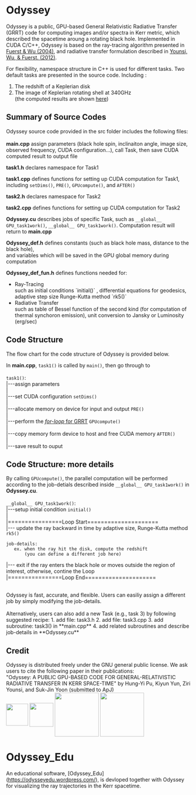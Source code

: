 # Odyssey
Odyssey is a public, GPU-based General Relativistic Radiative Transfer (GRRT) code for computing images and/or spectra in Kerr metric, which described the spacetime aroung a rotating black hole. Implemented in CUDA C/C++, Odyssey is based on the ray-tracing algorithm presented in [Fuerst & Wu (2004)](http://adsabs.harvard.edu/abs/2004A%26A...424..733F), and radiative transfer formulation described in [Younsi, Wu, & Fuerst. (2012)](http://adsabs.harvard.edu/abs/2012A%26A...545A..13Y).

For flexibility, namespace structure in C++  is used for different tasks. Two default tasks are presented in the source code. Including :

 1. The redshift of a Keplerian disk</li>
 2. The image of Keplerian rotating shell at 340GHz</li>
 (the computed results are shown [here](https://github.com/hungyipu/Odyssey/wiki/Default-Tasks-of-Odyssey-Source-Code))
  
 
## Summary of Source Codes
Odyssey source code provided in the src folder includes the following files:<br />
<br />
**main.cpp**
assign parameters (black hole spin, inclinaiton angle, image size, observed frequency, CUDA configuration...), call Task, then save CUDA computed result to output file<br />

**task1.h**
declares namespace for Task1<br />
 
 **task1.cpp**
defines functions for setting up CUDA computation for Task1, including `setDims()`, `PRE()`, `GPUcompute()`, and `AFTER()`<br />

**task2.h**
 declares namespace for Task2

 
**task2.cpp**
defines functions for setting up CUDA computation for Task2<br />

 
**Odyssey.cu**
 describes jobs of specific Task, such as `__global__ GPU_task1work()`, `__global__ GPU_task1work()`. Computation result will return to **main.cpp**<br />
 
**Odyssey_def.h**
 defines constants (such as black hole mass, distance to the black hole),   
 and variables which will be saved in the GPU global memory during computation<br />
 
 
**Odyssey_def_fun.h**
 defines functions needed for:
 <ul>
 <li>Ray-Tracing</li>
 such as initial conditions  `initial()` , differential equations for geodesics, adaptive step size Runge-Kutta method `rk5()`
 <li>Radiative Transfer</li>
 such as table of Bessel function of the second kind (for computation of thermal synchoron emission), unit conversion to Jansky or Luminosity (erg/sec)
 </ul>


## Code Structure
The flow chart for the code structure of Odyssey is provided below.

In **main.cpp**, `task1()` is called by `main()`, then go through to<br />
<br />
`task1()`:<br />
|---assign parameters <br />
|<br />
|---set CUDA configuration `setDims()`<br />
|<br />
|---allocate memory on device for input and output `PRE()`<br />
|<br />
|---perform the [*for-loop* for GRRT](https://github.com/hungyipu/Odyssey/wiki/How-Odyssey-Works) `GPUcompute()`<br />
|<br />
|---copy memory form device to host and free CUDA memory `AFTER()`<br />
|<br />
|---save result to ouput<br />


## Code Structure: more details
By calling `GPUcompute()`, the parallel computation will be performed according to the job-detials described inside `__global__ GPU_task1work()` in **Odyssey.cu**.<br />
<br />
`__global__ GPU_task1work()`:<br />
|---setup initial condition `initial()` <br />
|<br />
|================Loop Start=====================<br />
|--- update the ray backward in time by adaptive size, Runge-Kutta method `rk5()`<br />
```
job-details:
   ex. when the ray hit the disk, compute the redshift
       (you can define a different job here)
```
|--- exit if the ray enters the black hole or moves outside the region of interest, otherwise, contine the Loop<br />
|================Loop End=====================<br />

<br />
Odyssey is fast, accurate, and flexible. Users can easiliy assign a different job by simply modifying the job-details. 
<br />
<br />Alternatively, users can also add a new Task (e.g., task 3) by following suggested recipe:
 1. add file: task3.h</li>
 2. add file: task3.cpp</li>
 3. add subroutine: task3() in **main.cpp**
 4. add related subroutines and describe job-details in **Odyssey.cu**
 
## Credit
Odyssey is distributed freely under the GNU general public license. We ask users to cite the following paper in their publications:
<br />
"Odyssey: A PUBLIC GPU-BASED CODE FOR GENERAL-RELATIVISTIC RADIATIVE TRANSFER IN KERR
SPACE-TIME" by Hung-Yi Pu, Kiyun Yun, Ziri Younsi, and Suk-Jin Yoon (submitted to ApJ)
<br />
<img align="center" src="http://www.asiaa.sinica.edu.tw/~hypu/logo_asiaa.png" width="60">
<img align="center" src="http://www.asiaa.sinica.edu.tw/~hypu/logo_yonsei.jpg" width="65">
<img align="center" src="http://www.asiaa.sinica.edu.tw/~hypu/logo_GU.gif" width="120">
<img align="center" src="http://www.asiaa.sinica.edu.tw/~hypu/logo_MSSL.png" width="120">

# Odyssey_Edu
An educational software, [Odyssey_Edu] (https://odysseyedu.wordpress.com/), is devloped together with Odyssey for visualizing the ray trajectories in the Kerr spacetime.


